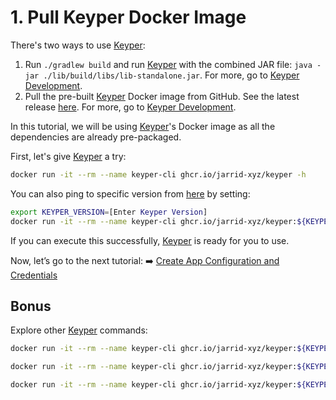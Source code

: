 # 1. Pull Keyper Docker Image

There's two ways to use [Keyper](https://jarrid.xyz/keyper):

1. Run `./gradlew build` and run [Keyper](https://jarrid.xyz/keyper) with the combined JAR file: `java -jar ./lib/build/libs/lib-standalone.jar`. For more, go to [Keyper Development](https://jarrid.xyz/keyper/development/#jar).
2. Pull the pre-built [Keyper](https://jarrid.xyz/keyper) Docker image from GitHub. See the latest release [here](https://github.com/jarrid-xyz/keyper/pkgs/container/keyper). For more, go to [Keyper Development](https://jarrid.xyz/keyper/development/#docker).

In this tutorial, we will be using [Keyper](https://jarrid.xyz/keyper)'s Docker image as all the dependencies are already pre-packaged.

First, let's give [Keyper](https://jarrid.xyz/keyper) a try:

```sh {"id":"01J4HY3SJ31Y4KR0WANGJWPN6Y"}
docker run -it --rm --name keyper-cli ghcr.io/jarrid-xyz/keyper -h
```

You can also ping to specific version from [here](https://github.com/jarrid-xyz/keyper/releases) by setting:

```bash {"id":"01J4HYM947A89T60MBYH9F3FSY"}
export KEYPER_VERSION=[Enter Keyper Version]
docker run -it --rm --name keyper-cli ghcr.io/jarrid-xyz/keyper:${KEYPER_VERSION} -h
```

If you can execute this successfully, [Keyper](https://jarrid.xyz/keyper) is ready for you to use.

Now, let’s go to the next tutorial: ➡️ [Create App Configuration and Credentials](../2-create-app-configuration-and-credentials/README.md)

## Bonus

Explore other [Keyper](https://jarrid.xyz/keyper) commands:

```bash {"id":"01J4HYQ4ZT0ETJHSRQT166EJEX"}
docker run -it --rm --name keyper-cli ghcr.io/jarrid-xyz/keyper:${KEYPER_VERSION} resource -h
```

```bash {"id":"01J4HYQD9WCFGECVHGCK4A4Q91"}
docker run -it --rm --name keyper-cli ghcr.io/jarrid-xyz/keyper:${KEYPER_VERSION} deploy -h
```

```bash {"id":"01J4HYVM8E6RF3MGJYWKVBCCYX"}
docker run -it --rm --name keyper-cli ghcr.io/jarrid-xyz/keyper:${KEYPER_VERSION} data -h
```
